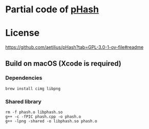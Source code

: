 # Partial code of [pHash](https://github.com/aetilius/pHash)

# License

https://github.com/aetilius/pHash?tab=GPL-3.0-1-ov-file#readme

## Build on macOS (Xcode is required)

### Dependencies

```shell
brew install cimg libpng
```

### Shared library

```shell
rm -f phash.o libphash.so
g++ -c -fPIC phash.cpp -o phash.o
g++ -lpng -shared -o libphash.so phash.o
```
